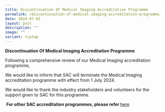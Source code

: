 ```yaml
---
title: Discontinuation Of Medical Imaging Accreditation Programme
permalink: /discontinuation-of-medical-imaging-accreditation-programme/
date: 2024-07-02
layout: post
description: ""
image: ""
variant: tiptap
---
```

<p><strong>Discontinuation Of Medical Imaging Accreditation Programme</strong>
</p>
<p>Following a comprehensive review of our Medical Imaging accreditation
programme,</p>
<p>We would like to inform that SAC will terminate the Medical Imaging accreditation
programme with effect from 1 July 2024.</p>
<p>We would like to thank the industry stakeholders and volunteers for the
support given to SAC for this programme.</p>
<p>&nbsp;<strong>For other SAC accreditation programmes, please refer </strong>
<a href="https://www.sac-accreditation.gov.sg/services/accreditation-services/" rel="noopener noreferrer nofollow" target="_blank">here</a>
</p>
<p></p>